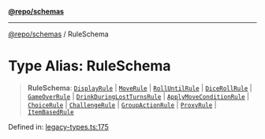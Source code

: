 [**@repo/schemas**](../README.md)

***

[@repo/schemas](../README.md) / RuleSchema

# Type Alias: RuleSchema

> **RuleSchema**: [`DisplayRule`](DisplayRule.md) \| [`MoveRule`](MoveRule.md) \| [`RollUntilRule`](RollUntilRule.md) \| [`DiceRollRule`](DiceRollRule.md) \| [`GameOverRule`](GameOverRule.md) \| [`DrinkDuringLostTurnsRule`](DrinkDuringLostTurnsRule.md) \| [`ApplyMoveConditionRule`](ApplyMoveConditionRule.md) \| [`ChoiceRule`](ChoiceRule.md) \| [`ChallengeRule`](ChallengeRule.md) \| [`GroupActionRule`](GroupActionRule.md) \| [`ProxyRule`](ProxyRule.md) \| [`ItemBasedRule`](ItemBasedRule.md)

Defined in: [legacy-types.ts:175](https://github.com/alexqguo/drinking-board-game-v3/blob/b790afaa2e3b8fa2b8d92187d67ae85cb9db6cc2/packages/schemas/src/legacy-types.ts#L175)
